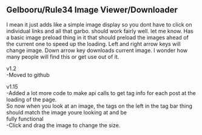 ## Gelbooru/Rule34 Image Viewer/Downloader

I mean it just adds like a simple image display so you dont have to click on individual links and all that garbo.
should work fairly well. let me know. 
Has a basic image preload thing in it that should preload the images ahead of the current one to speed up the loading.
Left and right arrow keys will change image. Down arrow key downloads current image.
I wonder how many people will find this or get use out of it.

v1.2  
-Moved to github

v1.15  
-Added a lot more code to make api calls to get tag info for each post at the loading of the page.  
  So now when you look at an image, the tags on the left in the tag bar thing should match the image youre looking at and be    
  fully functional    
-Click and drag the image to change the size.